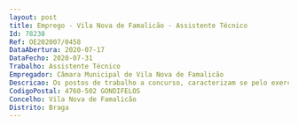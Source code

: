 ```yaml
--- 
layout: post
title: Emprego - Vila Nova de Famalicão - Assistente Técnico
Id: 78238
Ref: OE202007/0458
DataAbertura: 2020-07-17
DataFecho: 2020-07-31
Trabalho: Assistente Técnico
Empregador: Câmara Municipal de Vila Nova de Famalicão
Descricao: Os postos de trabalho a concurso, caracterizam se pelo exercício de funções, descritas no Mapa de Pessoal para o ano de 2020 da Câmara Municipal de Vila Nova de Famalicão na carreira e categoria de Assistente Técnico (área de Apoio Técnico), designadamente, “Exerce funções de natureza executiva de aplicação técnica com base no estabelecimento ou adaptação de métodos e processos, enquadrados em diretivas bem definidas, exigindo conhecimentos técnicos, teóricos e práticos”, conjugado com o que consta do anexo a que se refere o n.º 2 do artigo 88.º do anexo à LTFP, para a carreira e categoria de Assistente Técnico (Grau de complexidade funcional 2).
CodigoPostal: 4760-502 GONDIFELOS
Concelho: Vila Nova de Famalicão
Distrito: Braga
--- 
```

